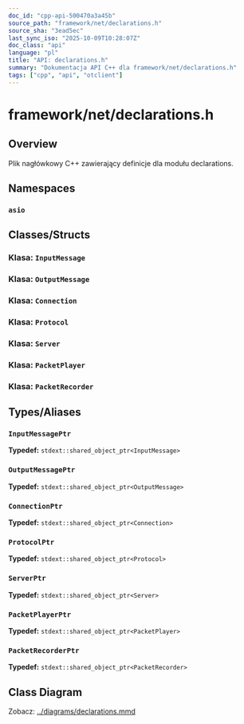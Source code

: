 ```yaml
---
doc_id: "cpp-api-500470a3a45b"
source_path: "framework/net/declarations.h"
source_sha: "3ead5ec"
last_sync_iso: "2025-10-09T10:28:07Z"
doc_class: "api"
language: "pl"
title: "API: declarations.h"
summary: "Dokumentacja API C++ dla framework/net/declarations.h"
tags: ["cpp", "api", "otclient"]
---
```


# framework/net/declarations.h

## Overview

Plik nagłówkowy C++ zawierający definicje dla modułu declarations.

## Namespaces

### `asio`

## Classes/Structs

### Klasa: `InputMessage`

### Klasa: `OutputMessage`

### Klasa: `Connection`

### Klasa: `Protocol`

### Klasa: `Server`

### Klasa: `PacketPlayer`

### Klasa: `PacketRecorder`

## Types/Aliases

### `InputMessagePtr`

**Typedef:** `stdext::shared_object_ptr<InputMessage>`

### `OutputMessagePtr`

**Typedef:** `stdext::shared_object_ptr<OutputMessage>`

### `ConnectionPtr`

**Typedef:** `stdext::shared_object_ptr<Connection>`

### `ProtocolPtr`

**Typedef:** `stdext::shared_object_ptr<Protocol>`

### `ServerPtr`

**Typedef:** `stdext::shared_object_ptr<Server>`

### `PacketPlayerPtr`

**Typedef:** `stdext::shared_object_ptr<PacketPlayer>`

### `PacketRecorderPtr`

**Typedef:** `stdext::shared_object_ptr<PacketRecorder>`

## Class Diagram

Zobacz: [../diagrams/declarations.mmd](../diagrams/declarations.mmd)

